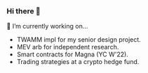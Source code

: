 ### Hi there 👋

🔭 I’m currently working on...
- TWAMM impl for my senior design project.
- MEV arb for independent research.
- Smart contracts for Magna (YC W'22).
- Trading strategies at a crypto hedge fund.

<!--
**benleim/benleim** is a ✨ _special_ ✨ repository because its `README.md` (this file) appears on your GitHub profile.

Here are some ideas to get you started:

- 🔭 I’m currently working on ...
- 🌱 I’m currently learning ...
- 👯 I’m looking to collaborate on ...
- 🤔 I’m looking for help with ...
- 💬 Ask me about ...
- 📫 How to reach me: ...
- 😄 Pronouns: ...
- ⚡ Fun fact: ...
-->
